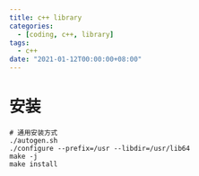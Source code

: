 ```yaml
---
title: c++ library
categories: 
  - [coding, c++, library]
tags:
  - c++
date: "2021-01-12T00:00:00+08:00"
---
```


# 安装

```shell
# 通用安装方式
./autogen.sh
./configure --prefix=/usr --libdir=/usr/lib64
make -j
make install
```

